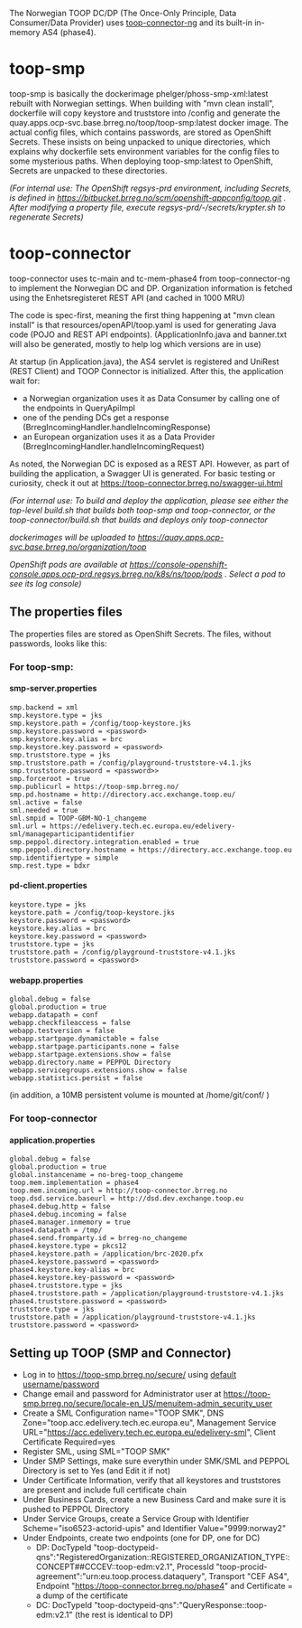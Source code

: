 The Norwegian TOOP DC/DP (The Once-Only Principle, Data Consumer/Data Provider) uses [toop-connector-ng](https://github.com/TOOP4EU/toop-connector-ng) and its built-in in-memory AS4 (phase4).

# toop-smp
toop-smp is basically the dockerimage phelger/phoss-smp-xml:latest rebuilt with Norwegian settings.
When building with "mvn clean install", dockerfile will copy keystore and truststore into /config and generate the quay.apps.ocp-svc.base.brreg.no/toop/toop-smp:latest docker image. The actual config files, which contains passwords, are stored as OpenShift Secrets. These insists on being unpacked to unique directories, which explains why dockerfile sets environment variables for the config files to some mysterious paths. When deploying toop-smp:latest to OpenShift, Secrets are unpacked to these directories.

_(For internal use: The OpenShift regsys-prd environment, including Secrets, is defined in https://bitbucket.brreg.no/scm/openshift-appconfig/toop.git . After modifying a property file, execute regsys-prd/-/secrets/krypter.sh to regenerate Secrets)_

# toop-connector
toop-connector uses tc-main and tc-mem-phase4 from toop-connector-ng to implement the Norwegian DC and DP. Organization information is fetched using the Enhetsregisteret REST API (and cached in 1000 MRU)

The code is spec-first, meaning the first thing happening at "mvn clean install" is that resources/openAPI/toop.yaml is used for generating Java code (POJO and REST API endpoints). (ApplicationInfo.java and banner.txt will also be generated, mostly to help log which versions are in use)

At startup (in Application.java), the AS4 servlet is registered and UniRest (REST Client) and TOOP Connector is initialized. After this, the application wait for:
- a Norwegian organization uses it as Data Consumer by calling one of the endpoints in QueryApiImpl
- one of the pending DCs get a response (BrregIncomingHandler.handleIncomingResponse)
- an European organization uses it as a Data Provider (BrregIncomingHandler.handleIncomingRequest)

As noted, the Norwegian DC is exposed as a REST API. However, as part of building the application, a Swagger UI is generated. For basic testing or curiosity, check it out at https://toop-connector.brreg.no/swagger-ui.html

_(For internal use: To build and deploy the application, please see either the top-level build.sh that builds both toop-smp and toop-connector, or the toop-connector/build.sh that builds and deploys only toop-connector_

_dockerimages will be uploaded to https://quay.apps.ocp-svc.base.brreg.no/organization/toop_

_OpenShift pods are available at https://console-openshift-console.apps.ocp-prd.regsys.brreg.no/k8s/ns/toop/pods . Select a pod to see its log console)_

## The properties files
The properties files are stored as OpenShift Secrets. The files, without passwords, looks like this:
### For toop-smp:
#### smp-server.properties
```
smp.backend = xml
smp.keystore.type = jks
smp.keystore.path = /config/toop-keystore.jks
smp.keystore.password = <password>
smp.keystore.key.alias = brc
smp.keystore.key.password = <password>
smp.truststore.type = jks
smp.truststore.path = /config/playground-truststore-v4.1.jks
smp.truststore.password = <password>>
smp.forceroot = true
smp.publicurl = https://toop-smp.brreg.no/
smp.pd.hostname = http://directory.acc.exchange.toop.eu/
sml.active = false
sml.needed = true
sml.smpid = TOOP-GBM-NO-1_changeme
sml.url = https://edelivery.tech.ec.europa.eu/edelivery-sml/manageparticipantidentifier
smp.peppol.directory.integration.enabled = true
smp.peppol.directory.hostname = https://directory.acc.exchange.toop.eu
smp.identifiertype = simple
smp.rest.type = bdxr
```

#### pd-client.properties
```
keystore.type = jks
keystore.path = /config/toop-keystore.jks
keystore.password = <password>
keystore.key.alias = brc
keystore.key.password = <password>
truststore.type = jks
truststore.path = /config/playground-truststore-v4.1.jks
truststore.password = <password>
```

#### webapp.properties
```
global.debug = false
global.production = true
webapp.datapath = conf
webapp.checkfileaccess = false
webapp.testversion = false
webapp.startpage.dynamictable = false
webapp.startpage.participants.none = false
webapp.startpage.extensions.show = false
webapp.directory.name = PEPPOL Directory
webapp.servicegroups.extensions.show = false
webapp.statistics.persist = false
```
(in addition, a 10MB persistent volume is mounted at /home/git/conf/ )

### For toop-connector
#### application.properties 
```
global.debug = false
global.production = true
global.instancename = no-breg-toop_changeme
toop.mem.implementation = phase4
toop.mem.incoming.url = http://toop-connector.brreg.no
toop.dsd.service.baseurl = http://dsd.dev.exchange.toop.eu
phase4.debug.http = false
phase4.debug.incoming = false
phase4.manager.inmemory = true
phase4.datapath = /tmp/
phase4.send.fromparty.id = brreg-no_changeme
phase4.keystore.type = pkcs12
phase4.keystore.path = /application/brc-2020.pfx
phase4.keystore.password = <password>
phase4.keystore.key-alias = brc
phase4.keystore.key-password = <password>
phase4.truststore.type = jks
phase4.truststore.path = /application/playground-truststore-v4.1.jks
phase4.truststore.password = <password>
truststore.type = jks
truststore.path = /application/playground-truststore-v4.1.jks
truststore.password = <password>
```

## Setting up TOOP (SMP and Connector)
- Log in to https://toop-smp.brreg.no/secure/ using [default username/password](https://github.com/phax/phoss-smp/wiki/Running#default-login)
- Change email and password for Administrator user at https://toop-smp.brreg.no/secure/locale-en_US/menuitem-admin_security_user
- Create a SML Configuration name="TOOP SMK", DNS Zone="toop.acc.edelivery.tech.ec.europa.eu", Management Service URL="https://acc.edelivery.tech.ec.europa.eu/edelivery-sml", Client Certificate Required=yes
- Register SML, using SML="TOOP SMK"
- Under SMP Settings, make sure everythin under SMK/SML and PEPPOL Directory is set to Yes (and Edit it if not)
- Under Certificate Information, verify that all keystores and truststores are present and include full certificate chain
- Under Business Cards, create a new Business Card and make sure it is pushed to PEPPOL Directory
- Under Service Groups, create a Service Group with Identifier Scheme="iso6523-actorid-upis" and Identifier Value="9999:norway2"
- Under Endpoints, create two endpoints (one for DP, one for DC)
    - DP: DocTypeId "toop-doctypeid-qns":"RegisteredOrganization::REGISTERED_ORGANIZATION_TYPE::CONCEPT##CCCEV::toop-edm:v2.1", ProcessId "toop-procid-agreement":"urn:eu.toop.process.dataquery", Transport "CEF AS4", Endpoint "https://toop-connector.brreg.no/phase4" and Certificate = a dump of the certificate
    - DC: DocTypeId "toop-doctypeid-qns":"QueryResponse::toop-edm:v2.1" (the rest is identical to DP)
       
